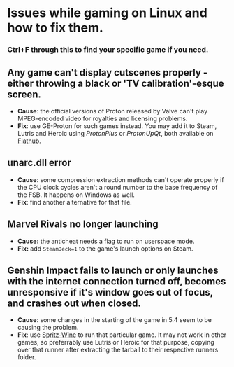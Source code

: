 # Issues while gaming on Linux and how to fix them.
### Ctrl+F through this to find your specific game if you need.

## Any game can't display cutscenes properly - either throwing a black or 'TV calibration'-esque screen.
- **Cause**: the official versions of Proton released by Valve can't play MPEG-encoded video for royalties and licensing problems.
- **Fix**: use GE-Proton for such games instead. You may add it to Steam, Lutris and Heroic using *ProtonPlus* or *ProtonUpQt*, both available on [Flathub](https://flathub.org/).

## unarc.dll error
- **Cause**: some compression extraction methods can't operate properly if the CPU clock cycles aren't a round number to the base frequency of the FSB. It happens on Windows as well.
- **Fix**: find another alternative for that file.

## Marvel Rivals no longer launching
- **Cause:** the anticheat needs a flag to run on userspace mode.
- **Fix:** add `SteamDeck=1` to the game's launch options on Steam.

## Genshin Impact fails to launch or only launches with the internet connection turned off, becomes unresponsive if it's window goes out of focus, and crashes out when closed.
- **Cause**: some changes in the starting of the game in 5.4 seem to be causing the problem.
- **Fix**: use [Spritz-Wine](https://github.com/NelloKudo/WineBuilder/releases/tag/spritz-v10.6-1) to run that particular game. It may not work in other games, so preferrably use Lutris or Heroic for that purpose, copying over that runner after extracting the tarball to their respective runners folder.

